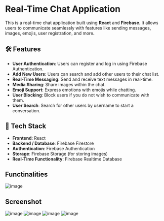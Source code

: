 # Real-Time Chat Application

This is a real-time chat application built using **React** and **Firebase**. It allows users to communicate seamlessly with features like sending messages, images, emojis, user registration, and more.

## 🛠️ Features

- **User Authentication**: Users can register and log in using Firebase Authentication.
- **Add New Users**: Users can search and add other users to their chat list.
- **Real-Time Messaging**: Send and receive text messages in real-time.
- **Media Sharing**: Share images within the chat.
- **Emoji Support**: Express emotions with emojis while chatting.
- **User Blocking**: Block users if you do not wish to communicate with them.
- **User Search**: Search for other users by username to start a conversation.

## 🔧 Tech Stack

- **Frontend**: React
- **Backend / Database**: Firebase Firestore
- **Authentication**: Firebase Authentication
- **Storage**: Firebase Storage (for storing images)
- **Real-Time Functionality**: Firebase Realtime Database

## Functinalities
![image](https://github.com/user-attachments/assets/4ffa26e9-0e94-4400-96cc-310343f86632)

## Screenshot

![image](https://github.com/user-attachments/assets/dc07810a-9461-4b16-8fcc-662a707087ae)
![image](https://github.com/user-attachments/assets/817c08bb-71ef-42eb-8b16-0863327f76f6)
![image](https://github.com/user-attachments/assets/517eb65d-a1e4-467d-8923-ce66e1c0adc5)
![image](https://github.com/user-attachments/assets/eff6e351-929c-4e30-b8b3-af222f42f5b5)





